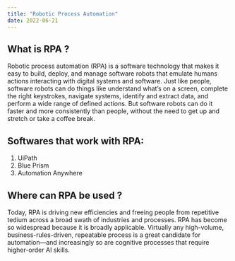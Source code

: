 ```yaml
---
title: "Robotic Process Automation"
date: 2022-06-21
---
```

## What is RPA ?

Robotic process automation (RPA) is a software technology that makes it easy to build, deploy, and manage software robots that emulate humans actions interacting with digital systems and software. Just like people, software robots can do things like understand what’s on a screen, complete the right keystrokes, navigate systems, identify and extract data, and perform a wide range of defined actions. But software robots can do it faster and more consistently than people, without the need to get up and stretch or take a coffee break.

## Softwares that work with RPA:
1. UiPath
2. Blue Prism
3. Automation Anywhere

## Where can RPA be used ?
Today, RPA is driving new efficiencies and freeing people from repetitive tedium across a broad swath of industries and processes.
RPA has become so widespread because it is broadly applicable. Virtually any high-volume, business-rules-driven, repeatable process is a great candidate for automation—and increasingly so are cognitive processes that require higher-order AI skills.
